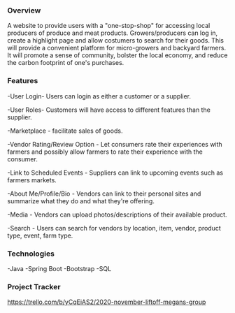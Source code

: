 
### Overview
A website to provide users with a "one-stop-shop" for accessing local producers of produce and meat products. Growers/producers can log in, create a highlight page and allow costumers to search for their goods. This will provide a convenient platform for micro-growers and backyard farmers. It will promote a sense of community, bolster the local economy, and reduce the carbon footprint of one's purchases.

### Features

-User Login- Users can login as either a customer or a supplier.

-User Roles- Customers will have access to different features than the supplier.

-Marketplace - facilitate sales of goods. 

-Vendor Rating/Review Option - Let consumers rate their experiences with farmers and possibly allow farmers to rate their experience with the consumer. 

-Link to Scheduled Events - Suppliers can link to upcoming events such as farmers markets. 

-About Me/Profile/Bio - Vendors can link to their personal sites and summarize what they do and what they're offering. 

-Media - Vendors can upload photos/descriptions of their available product. 

-Search - Users can search for vendors by location, item, vendor, product type, event, farm type.

### Technologies
-Java
-Spring Boot
-Bootstrap
-SQL


### Project Tracker
https://trello.com/b/yCqEiAS2/2020-november-liftoff-megans-group
